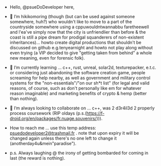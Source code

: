 - Hello, @psueDoDeveloper here,
- 👀 I’m hikikomoring (though (but can be used against someone somewhere, huh?) who wouldn't like to move to a part of the countryside somewhere using a cppuwouldntwannabbu faretheewell and l'ea've simply now that the city is unfriendlier than before & the coast is still a pipe dream for prodigal squanderers of non-existent inheritances)... howto create digital productions that shouldn't be discussed on github e.g.tenyearnight and howto not play along without even trying (a VIP decided to give "getting taken from behind" a whole new meaning, even for forensic folk).
- 🌱 I’m currently learning ... c++, rust, unreal, solar2d, texturepacker, e.t.c. or considering just abandoning the software creation game, people screaming for help nearby, as well as government and military control systems for the "non-essentials"/"on our sh*t list" (for legal and valid reasons, of course, such as don't personally like em for whatever reason imaginable) and marketing benefits of crypto & hemp (better than nothing). 
- 💞️ I’m always looking to collaborate on ... c++, was 2 d3r4il3d 2 properly process coursework (RIP oldays (p.s.(https://f-droid.org/en/packages/fr.nuage.souvenirs/))).
- How to reach me ... use this temp address: psuedodeveloper2@trashmail.fr . note that upon expiry it will be changed again unless there's no one left to change it (anotherday4u&mein"paradise").

- p.s. Always laughing @ the irony of getting bombarded for coming in last (the reward is nothing).

<!---
psueDoDeveloper/psueDoDeveloper is a ✨ special ✨ repository because its `README.md` (this file) appears on your GitHub profile.
You can click the Preview link to take a look at your changes.
--->
